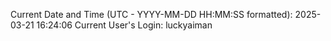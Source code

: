 Current Date and Time (UTC - YYYY-MM-DD HH:MM:SS formatted): 2025-03-21 16:24:06
Current User's Login: luckyaiman
